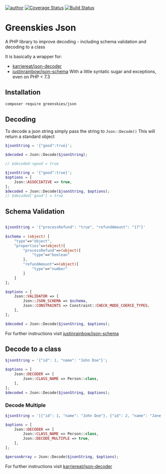 [![author](https://img.shields.io/badge/author-%40toddeidson-blue.svg)](https://eidson.info)
[![Coverage Status](https://coveralls.io/repos/github/greenskies/json/badge.svg?branch=master)](https://coveralls.io/github/greenskies/json?branch=master)
[![Build Status](https://travis-ci.org/greenskies/json.svg?branch=master)](https://travis-ci.org/greenskies/json)
# Greenskies Json 

A PHP library to improve decoding - including schema validation and decoding to a class

It is basically a wrapper for:
- [karriereat/json-decoder]
- [justinrainbow/json-schema]
With a little syntatic sugar and exceptions, even on PHP < 7.3


## Installation

```bash
composer require greenskies/json
```

## Decoding

To decode a json string simply pass the string to `Json::Decode()`
This will return a standard object

```php
$jsonString = '{"good":true}';

$decoded = Json::Decode($jsonString);

// $decoded->good = true
```

```php
$jsonString = '{"good":true}';
$options = [
    Json::ASSOCIATIVE => true,
];
$decoded = Json::Decode($jsonString, $options);
// $decoded['good'] = true
```

## Schema Validation

```php

$jsonString = '{"processRefund": "true", "refundAmount": "17"}'
                             
$schema = (object) [
    "type"=>"object",
    "properties"=>(object)[
        "processRefund"=>(object)[
            "type"=>"boolean"
        ],
        "refundAmount"=>(object)[
            "type"=>"number"
        ]
    ]
];

$options = [
    Json::VALIDATOR => [
        Json::JSON_SCHEMA => $schema,
        Json::CONSTRAINTS => Constraint::CHECK_MODE_COERCE_TYPES,
    ],
];

$decoded = Json::Decode($jsonString, $options);
```
For further instructions visit [justinrainbow/json-schema]

## Decode to a class

```php
$jsonString = '{"id": 1, "name": "John Doe"}';

$options = [
    Json::DECODER => [
        Json::CLASS_NAME => Person::class,       
    ],
];
$decoded = Json::Decode($jsonString, $options);
```

### Decode Multiple

```php
$jsonString = '[{"id": 1, "name": "John Doe"}, {"id": 2, "name": "Jane Doe"}]';

$options = [
    Json::DECODER => [
        Json::CLASS_NAME => Person::class,
        Json::DECODE_MULTIPLE => true,
    ],
];

$personArray = Json::Decode($jsonString, $options);
```

For further instructions visit [karriereat/json-decoder]

[karriereat/json-decoder]: https://github.com/karriereat/json-decoder
[justinrainbow/json-schema]: https://github.com/justinrainbow/json-schema